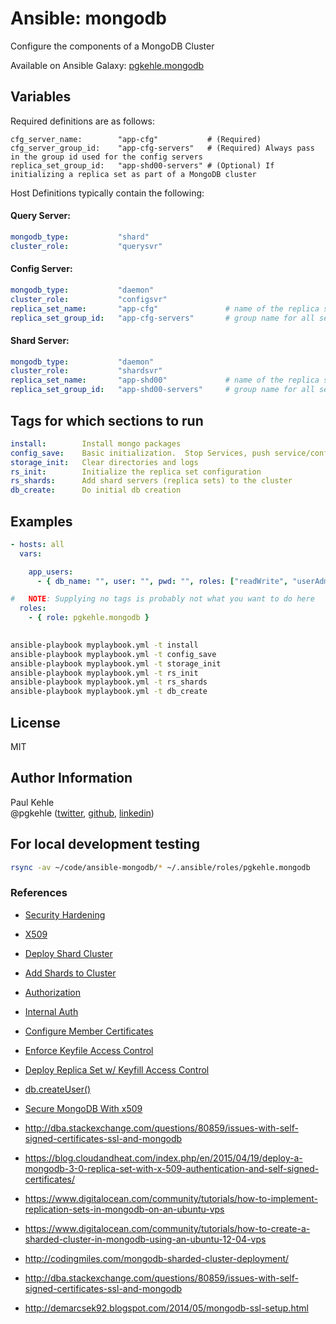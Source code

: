 # Ansible: mongodb

Configure the components of a MongoDB Cluster

Available on Ansible Galaxy: [pgkehle.mongodb](https://galaxy.ansible.com/pgkehle/mongodb)

## Variables

Required definitions are as follows:

```
cfg_server_name:        "app-cfg"           # (Required)   
cfg_server_group_id:    "app-cfg-servers"   # (Required) Always pass in the group id used for the config servers 
replica_set_group_id:   "app-shd00-servers" # (Optional) If initializing a replica set as part of a MongoDB cluster

```

Host Definitions typically contain the following:

#### Query Server:

```yaml
mongodb_type:           "shard"
cluster_role:           "querysvr"
```

#### Config Server:
```yaml
mongodb_type:           "daemon"
cluster_role:           "configsvr"
replica_set_name:       "app-cfg"               # name of the replica set for the config server (prefix of fqdn)
replica_set_group_id:   "app-cfg-servers"       # group name for all servers in the replica set
```

#### Shard Server:
```yaml
mongodb_type:           "daemon"
cluster_role:           "shardsvr"
replica_set_name:       "app-shd00"             # name of the replica set for the shard server (prefix of fqdn)
replica_set_group_id:   "app-shd00-servers"     # group name for all servers in the replica set
```

## Tags for which sections to run
```yaml
install:        Install mongo packages
config_save:    Basic initialization.  Stop Services, push service/config files, restart services
storage_init:   Clear directories and logs
rs_init:        Initialize the replica set configuration
rs_shards:      Add shard servers (replica sets) to the cluster
db_create:      Do initial db creation
```

## Examples

```yaml
- hosts: all
  vars: 

    app_users:
      - { db_name: "", user: "", pwd: "", roles: ["readWrite", "userAdmin"] } 

#   NOTE: Supplying no tags is probably not what you want to do here 
  roles:
    - { role: pgkehle.mongodb } 
      
```

```bash
ansible-playbook myplaybook.yml -t install
ansible-playbook myplaybook.yml -t config_save
ansible-playbook myplaybook.yml -t storage_init
ansible-playbook myplaybook.yml -t rs_init
ansible-playbook myplaybook.yml -t rs_shards
ansible-playbook myplaybook.yml -t db_create
```

## License

MIT

## Author Information

Paul Kehle  
@pgkehle ([twitter](https://twitter.com/pgkehle), [github](https://github.com/pgkehle), [linkedin](https://www.linkedin.com/in/pgkehle))

## For local development testing

```bash
rsync -av ~/code/ansible-mongodb/* ~/.ansible/roles/pgkehle.mongodb
```

### References

* [Security Hardening](https://docs.mongodb.com/manual/core/security-hardening/)
* [X509](https://docs.mongodb.com/manual/core/security-x.509/)
* [Deploy Shard Cluster](https://docs.mongodb.com/manual/tutorial/deploy-shard-cluster/)
* [Add Shards to Cluster](https://docs.mongodb.com/v3.2/tutorial/add-shards-to-shard-cluster/)
* [Authorization](https://docs.mongodb.com/manual/core/authorization/)
* [Internal Auth](https://docs.mongodb.com/manual/core/security-internal-authentication/)
* [Configure Member Certificates](https://docs.mongodb.com/manual/tutorial/configure-x509-member-authentication/*x509-member-certificate)
* [Enforce Keyfile Access Control](https://docs.mongodb.com/manual/tutorial/enforce-keyfile-access-control-in-existing-replica-set/)
* [Deploy Replica Set w/ Keyfill Access Control](https://docs.mongodb.com/v3.2/tutorial/deploy-replica-set-with-keyfile-access-control/)
* [db.createUser()](https://docs.mongodb.com/manual/reference/method/db.createUser/#db.createUser)
* [Secure MongoDB With x509](https://www.mongodb.com/blog/post/secure-mongodb-with-x-509-authentication)

* http://dba.stackexchange.com/questions/80859/issues-with-self-signed-certificates-ssl-and-mongodb
* https://blog.cloudandheat.com/index.php/en/2015/04/19/deploy-a-mongodb-3-0-replica-set-with-x-509-authentication-and-self-signed-certificates/

* https://www.digitalocean.com/community/tutorials/how-to-implement-replication-sets-in-mongodb-on-an-ubuntu-vps
* https://www.digitalocean.com/community/tutorials/how-to-create-a-sharded-cluster-in-mongodb-using-an-ubuntu-12-04-vps
* http://codingmiles.com/mongodb-sharded-cluster-deployment/
* http://dba.stackexchange.com/questions/80859/issues-with-self-signed-certificates-ssl-and-mongodb
* http://demarcsek92.blogspot.com/2014/05/mongodb-ssl-setup.html

